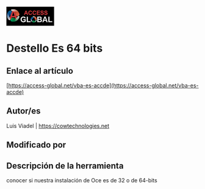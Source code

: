 ﻿![Access-global](/blob/main/Images/Logo1.png)
# Destello Es 64 bits
## Enlace al artículo
[https://access-global.net/vba-es-accde](https://access-global.net/vba-es-accde)
## Autor/es
Luis Viadel | https://cowtechnologies.net
## Modificado por

## Descripción de la herramienta
conocer si nuestra instalación de Oce es de 32 o de 64-bits


